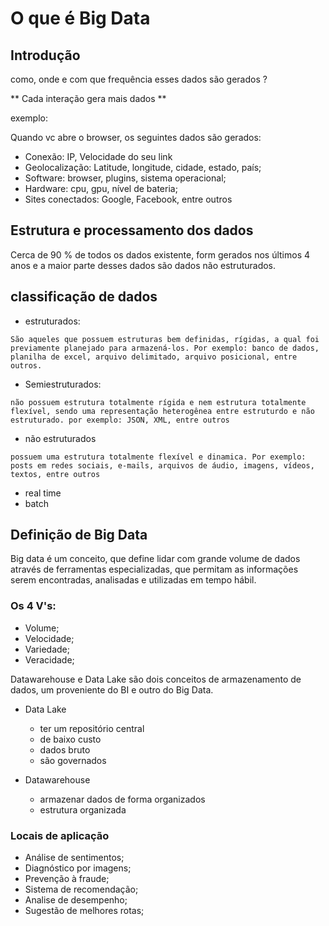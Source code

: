 # O que é Big Data

## Introdução

como, onde e com que frequência esses dados são gerados ?

**
Cada interação gera mais dados
**

exemplo:

Quando vc abre o browser, os seguintes dados são gerados:

- Conexão: IP, Velocidade do seu link
- Geolocalização: Latitude, longitude, cidade, estado, país;
- Software: browser, plugins, sistema operacional;
- Hardware: cpu, gpu, nível de bateria;
- Sites conectados: Google, Facebook, entre outros

## Estrutura e processamento dos dados

Cerca de 90 % de todos os dados existente, form gerados nos últimos 4 anos e a maior parte desses dados são dados não estruturados.

## classificação de dados

- estruturados:

```São aqueles que possuem estruturas bem definidas, rígidas, a qual foi previamente planejado para armazená-los. Por exemplo: banco de dados, planilha de excel, arquivo delimitado, arquivo posicional, entre outros.```

- Semiestruturados:

```não possuem estrutura totalmente rígida e nem estrutura totalmente flexível, sendo uma representação heterogênea entre estruturdo e não estruturado. por exemplo: JSON, XML, entre outros```

- não estruturados

```possuem uma estrutura totalmente flexível e dinamica. Por exemplo: posts em redes sociais, e-mails, arquivos de áudio, imagens, vídeos, textos, entre outros```

- real time
- batch

## Definição de Big Data

Big data é um conceito, que define lidar com grande volume de dados através de ferramentas especializadas, que permitam as informações serem encontradas, analisadas e utilizadas em tempo hábil.

### Os 4 V's:

- Volume;
- Velocidade;
- Variedade;
- Veracidade;

Datawarehouse e Data Lake são dois conceitos de armazenamento de dados, um proveniente do BI e outro do Big Data.

- Data Lake
  - ter um repositório central
  - de baixo custo
  - dados bruto
  - são governados

- Datawarehouse
  - armazenar dados de forma organizados
  - estrutura organizada

### Locais de aplicação

- Análise de sentimentos;
- Diagnóstico por imagens;
- Prevenção à fraude;
- Sistema de recomendação;
- Analise de desempenho;
- Sugestão de melhores rotas;
